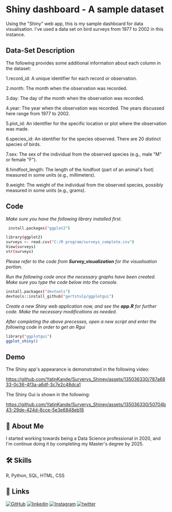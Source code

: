 
# Shiny dashboard - A sample dataset

Using the "Shiny" web app, this is my sample dashboard for data visualisation. I've used a data set on bird surveys from 1977 to 2002 in this instance.
## Data-Set Description
The following provides some additional information about each column in the dataset:

1.record_id: A unique identifier for each record or observation.

2.month: The month when the observation was recorded.

3.day: The day of the month when the observation was recorded.

4.year: The year when the observation was recorded. The years discussed here range from 1977 to 2002.

5.plot_id: An identifier for the specific location or plot where the observation was made.

6.species_id: An identifier for the species observed. There are 20 distinct species of birds.

7.sex: The sex of the individual from the observed species (e.g., male "M" or female "F").

8.hindfoot_length: The length of the hindfoot (part of an animal's foot) measured in some units (e.g., millimeters).

9.weight: The weight of the individual from the observed species, possibly measured in some units (e.g., grams).

## Code

*Make sure you have the following library installed first.*

```bash
 install.packages("ggplot2")
```
```bash
library(ggplot2)
surveys <- read.csv("C:/R program/surveys_complete.csv")
View(surveys)
str(surveys)
```
*Please refer to the code from **Survey_visualization** for the visualisation portion.*

*Run the following code once the necessary graphs have been created.
Make sure you type the code below into the console.*
```bash
install.packages("devtools")
devtools::install_github("gertstulp/ggplotgui")
```
*Create a new Shiny web application now, and see the **app.R** for further code. Make the necessary modifications as needed.*

*After completing the above precesses, open a new script and enter the following code in order to get an Rgui*
```bash
library("ggplotgui")
ggplot_shiny()
```

## Demo
The Shiny app's appearance is demonstrated in the following video:


https://github.com/YatinKande/Surverys_Shiney/assets/135036330/787a6833-0c36-4f3a-a6df-3c7e2c48dca1



The Shiny Gui is shown in the following:



https://github.com/YatinKande/Surverys_Shiney/assets/135036330/50704b43-29de-424d-8cce-5e3e6848eb18



## 🚀 About Me
I started working towards being a Data Science professional in 2020, and I'm continue doing it by completing my Master's degree by 2025.


## 🛠 Skills
R, Python, SQL, HTML, CSS


## 🔗 Links
[![GitHub](https://img.shields.io/badge/GitHub-181717?style=for-the-badge&logo=github&logoColor=white)](https://github.com/YatinKande)
[![linkedin](https://img.shields.io/badge/linkedin-0A66C2?style=for-the-badge&logo=linkedin&logoColor=white)](https://www.linkedin.com/in/yatin-k-91687a207/)
[![Instagram](https://img.shields.io/badge/Instagram-E4405F?style=for-the-badge&logo=instagram&logoColor=white)](https://www.instagram.com/yatinkande/)
[![twitter](https://img.shields.io/badge/twitter-1DA1F2?style=for-the-badge&logo=twitter&logoColor=white)](https://twitter.com/YatinKande)


